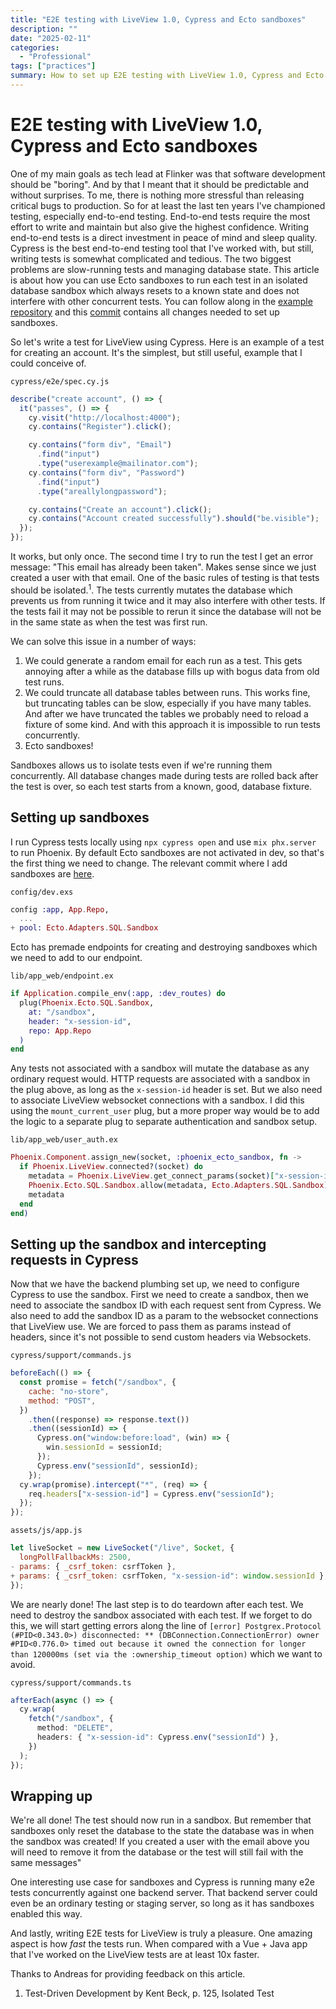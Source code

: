 ```yaml
---
title: "E2E testing with LiveView 1.0, Cypress and Ecto sandboxes"
description: ""
date: "2025-02-11"
categories:
  - "Professional"
tags: ["practices"]
summary: How to set up E2E testing with LiveView 1.0, Cypress and Ecto sandboxes
---
```


# E2E testing with LiveView 1.0, Cypress and Ecto sandboxes

One of my main goals as tech lead at Flinker was that software development should be "boring". And by that I meant that it should be predictable and without surprises. To me, there is nothing more stressful than releasing critical bugs to production. So for at least the last ten years I've championed testing, especially end-to-end testing. End-to-end tests require the most effort to write and maintain but also give the highest confidence. Writing end-to-end tests is a direct investment in peace of mind and sleep quality. Cypress is the best end-to-end testing tool that I've worked with, but still, writing tests is somewhat complicated and tedious. The two biggest problems are slow-running tests and managing database state. This article is about how you can use Ecto sandboxes to run each test in an isolated database sandbox which always resets to a known state and does not interfere with other concurrent tests. You can follow along in the [example repository](https://github.com/danieka/liveview-cypress-example) and this [commit](https://github.com/danieka/liveview-cypress-example/commit/885c890ee50780b22f3a8a4fe2bbf9bc05f27adb) contains all changes needed to set up sandboxes.

So let's write a test for LiveView using Cypress. Here is an example of a test for creating an account. It's the simplest, but still useful, example that I could conceive of.

`cypress/e2e/spec.cy.js`

```javascript
describe("create account", () => {
  it("passes", () => {
    cy.visit("http://localhost:4000");
    cy.contains("Register").click();

    cy.contains("form div", "Email")
      .find("input")
      .type("userexample@mailinator.com");
    cy.contains("form div", "Password")
      .find("input")
      .type("areallylongpassword");

    cy.contains("Create an account").click();
    cy.contains("Account created successfully").should("be.visible");
  });
});
```

It works, but only once. The second time I try to run the test I get an error message: "This email has already been taken". Makes sense since we just created a user with that email. One of the basic rules of testing is that tests should be isolated.<sup>1</sup>. The tests currently mutates the database which prevents us from running it twice and it may also interfere with other tests. If the tests fail it may not be possible to rerun it since the database will not be in the same state as when the test was first run.

We can solve this issue in a number of ways:

1. We could generate a random email for each run as a test. This gets annoying after a while as the database fills up with bogus data from old test runs.
2. We could truncate all database tables between runs. This works fine, but truncating tables can be slow, especially if you have many tables. And after we have truncated the tables we probably need to reload a fixture of some kind. And with this approach it is impossible to run tests concurrently.
3. Ecto sandboxes!

Sandboxes allows us to isolate tests even if we're running them concurrently. All database changes made during tests are rolled back after the test is over, so each test starts from a known, good, database fixture.

## Setting up sandboxes

I run Cypress tests locally using `npx cypress open` and use `mix phx.server` to run Phoenix. By default Ecto sandboxes are not activated in dev, so that's the first thing we need to change. The relevant commit where I add sandboxes are [here](https://github.com/danieka/liveview-cypress-example/commit/885c890ee50780b22f3a8a4fe2bbf9bc05f27adb).

`config/dev.exs`

```elixir
config :app, App.Repo,
  ...
+ pool: Ecto.Adapters.SQL.Sandbox
```

Ecto has premade endpoints for creating and destroying sandboxes which we need to add to our endpoint.

`lib/app_web/endpoint.ex`

```elixir
if Application.compile_env(:app, :dev_routes) do
  plug(Phoenix.Ecto.SQL.Sandbox,
    at: "/sandbox",
    header: "x-session-id",
    repo: App.Repo
  )
end
```

Any tests not associated with a sandbox will mutate the database as any ordinary request would. HTTP requests are associated with a sandbox in the plug above, as long as the `x-session-id` header is set. But we also need to associate LiveView websocket connections with a sandbox. I did this using the `mount_current_user` plug, but a more proper way would be to add the logic to a separate plug to separate authentication and sandbox setup.

`lib/app_web/user_auth.ex`

```elixir
Phoenix.Component.assign_new(socket, :phoenix_ecto_sandbox, fn ->
  if Phoenix.LiveView.connected?(socket) do
    metadata = Phoenix.LiveView.get_connect_params(socket)["x-session-id"]
    Phoenix.Ecto.SQL.Sandbox.allow(metadata, Ecto.Adapters.SQL.Sandbox)
    metadata
  end
end)
```

## Setting up the sandbox and intercepting requests in Cypress

Now that we have the backend plumbing set up, we need to configure Cypress to use the sandbox. First we need to create a sandbox, then we need to associate the sandbox ID with each request sent from Cypress. We also need to add the sandbox ID as a param to the websocket connections that LiveView use. We are forced to pass them as params instead of headers, since it's not possible to send custom headers via Websockets.

`cypress/support/commands.js`

```javascript
beforeEach(() => {
  const promise = fetch("/sandbox", {
    cache: "no-store",
    method: "POST",
  })
    .then((response) => response.text())
    .then((sessionId) => {
      Cypress.on("window:before:load", (win) => {
        win.sessionId = sessionId;
      });
      Cypress.env("sessionId", sessionId);
    });
  cy.wrap(promise).intercept("*", (req) => {
    req.headers["x-session-id"] = Cypress.env("sessionId");
  });
});
```

`assets/js/app.js`

```javascript
let liveSocket = new LiveSocket("/live", Socket, {
  longPollFallbackMs: 2500,
- params: { _csrf_token: csrfToken },
+ params: { _csrf_token: csrfToken, "x-session-id": window.sessionId },
});
```

We are nearly done! The last step is to do teardown after each test. We need to destroy the sandbox associated with each test. If we forget to do this, we will start getting errors along the line of `[error] Postgrex.Protocol (#PID<0.343.0>) disconnected: ** (DBConnection.ConnectionError) owner #PID<0.776.0> timed out because it owned the connection for longer than 120000ms (set via the :ownership_timeout option)` which we want to avoid.

`cypress/support/commands.ts`

```typescript
afterEach(async () => {
  cy.wrap(
    fetch("/sandbox", {
      method: "DELETE",
      headers: { "x-session-id": Cypress.env("sessionId") },
    })
  );
});
```

## Wrapping up

We're all done! The test should now run in a sandbox. But remember that sandboxes only reset the database to the state the database was in when the sandbox was created! If you created a user with the email above you will need to remove it from the database or the test will still fail with the same messages"

One interesting use case for sandboxes and Cypress is running many e2e tests concurrently against one backend server. That backend server could even be an ordinary testing or staging server, so long as it has sandboxes enabled this way.

And lastly, writing E2E tests for LiveView is truly a pleasure. One amazing aspect is how _fast_ the tests run. When compared with a Vue + Java app that I've worked on the LiveView tests are at least 10x faster.

<div class="mt-16" />

Thanks to Andreas for providing feedback on this article.

1. Test-Driven Development by Kent Beck, p. 125, Isolated Test
